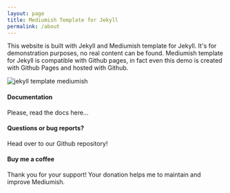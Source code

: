 ```yaml
---
layout: page
title: Mediumish Template for Jekyll
permalink: /about
---
```


This website is built with Jekyll and Mediumish template for Jekyll. It's for demonstration purposes, no real content can be found. Mediumish template for Jekyll is compatible with Github pages, in fact even this demo is created with Github Pages and hosted with Github.

![jekyll template mediumish](assets/images/mediumish-jekyll-template.png)

#### Documentation

Please, read the docs here...

#### Questions or bug reports?

Head over to our Github repository!

#### Buy me a coffee

Thank you for your support! Your donation helps me to maintain and improve Mediumish.